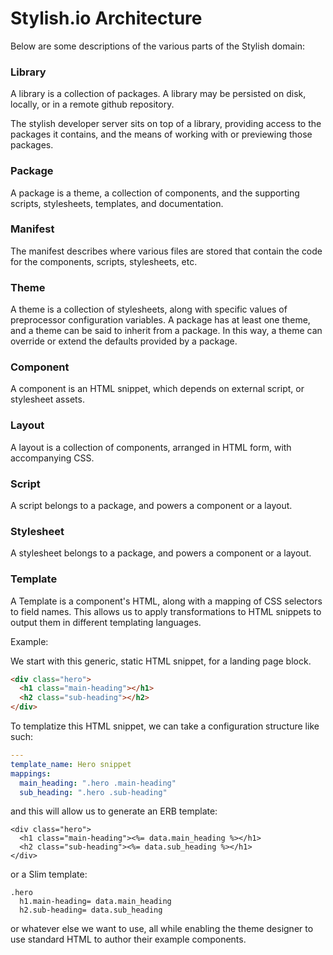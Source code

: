 # Stylish.io Architecture

Below are some descriptions of the various parts of the Stylish domain:

### Library

A library is a collection of packages. A library may be persisted on
disk, locally, or in a remote github repository.

The stylish developer server sits on top of a library, providing access
to the packages it contains, and the means of working with or previewing 
those packages.

### Package

A package is a theme, a collection of components, and the supporting
scripts, stylesheets, templates, and documentation.

### Manifest

The manifest describes where various files are stored that contain the
code for the components, scripts, stylesheets, etc.

### Theme

A theme is a collection of stylesheets, along with specific values of
preprocessor configuration variables. A package has at least one theme,
and a theme can be said to inherit from a package.  In this way, a theme
can override or extend the defaults provided by a package.

### Component

A component is an HTML snippet, which depends on external script, or
stylesheet assets.

### Layout

A layout is a collection of components, arranged in HTML form, with
accompanying CSS.

### Script

A script belongs to a package, and powers a component or a layout.

### Stylesheet

A stylesheet belongs to a package, and powers a component or a layout.

### Template

A Template is a component's HTML, along with a mapping of CSS selectors
to field names.  This allows us to apply transformations to HTML
snippets to output them in different templating languages.

Example:

We start with this generic, static HTML snippet, for a landing page
block.

```html
<div class="hero">
  <h1 class="main-heading"></h1>
  <h2 class="sub-heading"></h2>
</div>
```

To templatize this HTML snippet, we can take a configuration structure
like such:

```yaml
---
template_name: Hero snippet
mappings:
  main_heading: ".hero .main-heading"
  sub_heading: ".hero .sub-heading"
```

and this will allow us to generate an ERB template:

```erb
<div class="hero">
  <h1 class="main-heading"><%= data.main_heading %></h1>
  <h2 class="sub-heading"><%= data.sub_heading %></h1>
</div>
```

or a Slim template:

```slim
.hero
  h1.main-heading= data.main_heading
  h2.sub-heading= data.sub_heading
```

or whatever else we want to use, all while enabling the theme designer
to use standard HTML to author their example components.
